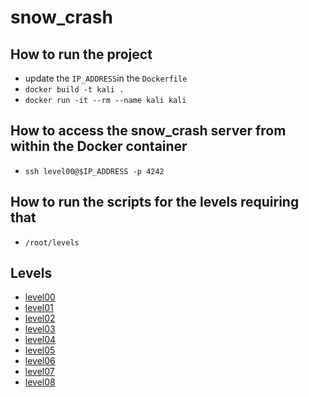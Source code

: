 # snow_crash

## How to run the project

- update the `IP_ADDRESS`in the `Dockerfile`
- `docker build -t kali .`
- `docker run -it --rm --name kali kali`

## How to access the snow_crash server from within the Docker container
- `ssh level00@$IP_ADDRESS -p 4242`

## How to run the scripts for the levels requiring that
- `/root/levels`

## Levels
- [level00](./levels/level00/level00.md)
- [level01](./levels/level01/level01.md)
- [level02](./levels/level02/level02.md)
- [level03](./levels/level03/level03.md)
- [level04](./levels/level04/level04.md)
- [level05](./levels/level05/level05.md)
- [level06](./levels/level06/level06.md)
- [level07](./levels/level07/level07.md)
- [level08](./levels/level08/level08.md)

